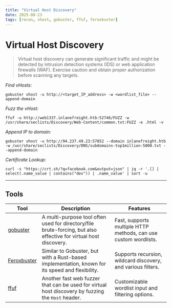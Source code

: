 ```yaml
---
title: "Virtual Host Discovery"
date: 2025-08-23
tags: [recon, vhost, gobuster, ffuf, feroxbuster]
---
```


# Virtual Host Discovery

> Virtual host discovery can generate significant traffic and might be detected by intrusion detection systems (IDS) or web application firewalls (WAF). Exercise caution and obtain proper authorization before scanning any targets.

*Find vHosts:*

`gobuster vhost -u http://<target_IP_address> -w <wordlist_file> --append-domain`

*Fuzz the vHost:*

`ffuf -u http://web1337.inlanefreight.htb:52746/FUZZ -w /usr/share/seclists/Discovery/Web-Content/common.txt:FUZZ -e .html -v`

*Append IP to domain:*

`gobuster vhost -u http://94.237.49.23:57852 --domain inlanefreight.htb -w /usr/share/seclists/Discovery/DNS/subdomains-top1million-5000.txt --append-domain`

*Certificate Lookup:*

`curl -s "https://crt.sh/?q=facebook.com&output=json" | jq -r '.[]
 | select(.name_value | contains("dev")) | .name_value' | sort -u`

---

## Tools

| Tool                                                 | Description                                                                                                      | Features                                                        |
| ---------------------------------------------------- | ---------------------------------------------------------------------------------------------------------------- | --------------------------------------------------------------- |
| [gobuster](https://github.com/OJ/gobuster)           | A multi-purpose tool often used for directory/file brute-forcing, but also effective for virtual host discovery. | Fast, supports multiple HTTP methods, can use custom wordlists. |
| [Feroxbuster](https://github.com/epi052/feroxbuster) | Similar to Gobuster, but with a Rust-based implementation, known for its speed and flexibility.                  | Supports recursion, wildcard discovery, and various filters.    |
| [ffuf](https://github.com/ffuf/ffuf)                 | Another fast web fuzzer that can be used for virtual host discovery by fuzzing the `Host` header.                | Customizable wordlist input and filtering options.              |